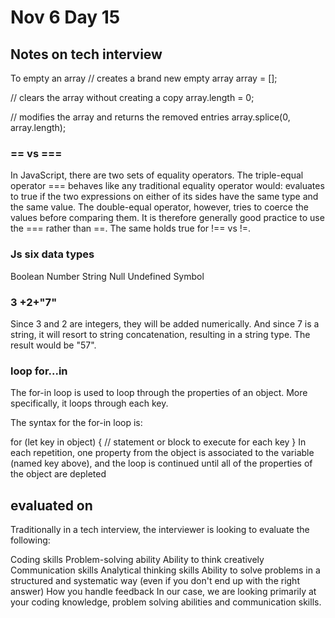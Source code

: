 # Nov 6 Day 15
## Notes on tech interview

To empty an array
// creates a brand new empty array
array = [];

// clears the array without creating a copy
array.length = 0;

// modifies the array and returns the removed entries
array.splice(0, array.length);

### == vs ===
In JavaScript, there are two sets of equality operators. The triple-equal operator === behaves like any traditional equality operator would: evaluates to true if the two expressions on either of its sides have the same type and the same value. The double-equal operator, however, tries to coerce the values before comparing them. It is therefore generally good practice to use the === rather than ==. The same holds true for !== vs !=.

### Js six data types
Boolean
Number
String
Null
Undefined
Symbol

### 3 +2+"7"
Since 3 and 2 are integers, they will be added numerically. And since 7 is a string, it will resort to string concatenation, resulting in a string type. The result would be "57".

### loop for...in
The for-in loop is used to loop through the properties of an object. More specifically, it loops through each key.

The syntax for the for-in loop is:

for (let key in object) {
  // statement or block to execute for each key
}
In each repetition, one property from the object is associated to the variable (named key above), and the loop is continued until all of the properties of the object are depleted

## evaluated on
Traditionally in a tech interview, the interviewer is looking to evaluate the following:

Coding skills
Problem-solving ability
Ability to think creatively
Communication skills
Analytical thinking skills
Ability to solve problems in a structured and systematic way (even if you don't end up with the right answer)
How you handle feedback
In our case, we are looking primarily at your coding knowledge, problem solving abilities and communication skills.